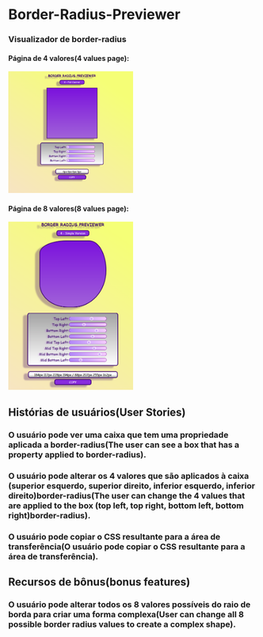 # Border-Radius-Previewer
### Visualizador de border-radius

#### Página de 4 valores(4 values page):
<img src="https://github.com/Lucas-Woibau/Border-Radius-Previewer/blob/master/public/pag4values.png?raw=true" width="50%">

#### Página de 8 valores(8 values page):
<img src="https://github.com/Lucas-Woibau/Border-Radius-Previewer/blob/master/public/pag8values.png?raw=true" width="50%">

## Histórias de usuários(User Stories)
### O usuário pode ver uma caixa que tem uma propriedade aplicada a border-radius(The user can see a box that has a property applied to border-radius).
### O usuário pode alterar os 4 valores que são aplicados à caixa (superior esquerdo, superior direito, inferior esquerdo, inferior direito)border-radius(The user can change the 4 values that are applied to the box (top left, top right, bottom left, bottom right)border-radius).
### O usuário pode copiar o CSS resultante para a área de transferência(O usuário pode copiar o CSS resultante para a área de transferência).
## Recursos de bônus(bonus features)
### O usuário pode alterar todos os 8 valores possíveis do raio de borda para criar uma forma complexa(User can change all 8 possible border radius values to create a complex shape).
